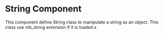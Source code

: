 # String Component

This component define String class to manipulate a string as an object.
This class use mb_string extension if it is loaded.s